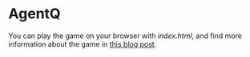 # AgentQ

You can play the game on your browser with _index.html_, and find more information about the game in [this blog post](https://vicpina.com/agent-q-the-making-of-a-quantum-videogame/ "Agent Q: the making of a quantum videogame").
